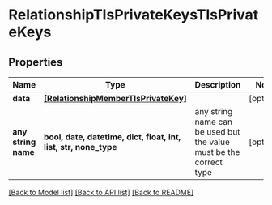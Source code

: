 # RelationshipTlsPrivateKeysTlsPrivateKeys


## Properties
Name | Type | Description | Notes
------------ | ------------- | ------------- | -------------
**data** | [**[RelationshipMemberTlsPrivateKey]**](RelationshipMemberTlsPrivateKey.md) |  | [optional] 
**any string name** | **bool, date, datetime, dict, float, int, list, str, none_type** | any string name can be used but the value must be the correct type | [optional]

[[Back to Model list]](../README.md#documentation-for-models) [[Back to API list]](../README.md#documentation-for-api-endpoints) [[Back to README]](../README.md)


